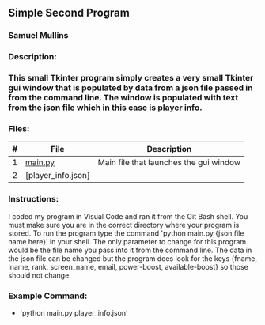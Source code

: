 ## Simple Second Program
### Samuel Mullins
### Description:
### This small Tkinter program simply creates a very small Tkinter gui window that is populated by data from a json file passed in from the command line. The window is populated with text from the json file which in this case is player info. 
### Files:
|   #   | File            | Description                                        |
| :---: | --------------- | -------------------------------------------------- |
|   1   | [main.py](https://github.com/ssmullins/4443-2D-PyGame-Mullins/blob/master/Assignments/A03/main.py)        | Main file that launches the gui window             |
|   2   | [player_info.json]
### Instructions:
I coded my program in Visual Code and ran it from the Git Bash shell.
You must make sure you are in the correct directory where your program is stored.
To run the program type the command 'python main.py {json file name here}' in your shell.
The only parameter to change for this program would be the file name you pass into it from the command line.
The data in the json file can be changed but the program does look for the keys {fname, lname, rank, screen_name, email, power-boost, available-boost} so those should not change.
### Example Command:
- 'python main.py player_info.json'
